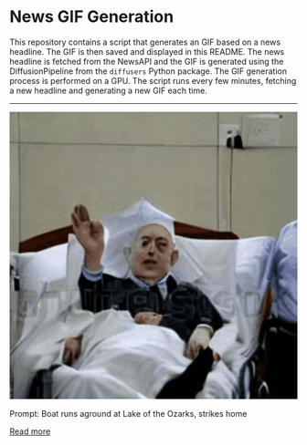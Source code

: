# News GIF Generation
This repository contains a script that generates an GIF based on a news headline. The GIF is then saved and displayed in this README.
The news headline is fetched from the NewsAPI and the GIF is generated using the DiffusionPipeline from the `diffusers` Python package. The GIF generation process is performed on a GPU.
The script runs every few minutes, fetching a new headline and generating a new GIF each time.

---

![Generated GIF](output.gif?raw=true&v=1690236347)

Prompt: Boat runs aground at Lake of the Ozarks, strikes home

[Read more](https://fox2now.com/news/missouri/boat-runs-aground-at-lake-of-the-ozarks-strikes-home/)